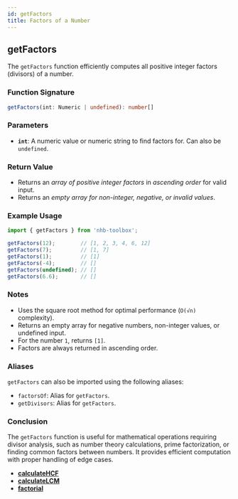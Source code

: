 ```yaml
---
id: getFactors
title: Factors of a Number
---
```


## getFactors

The `getFactors` function efficiently computes all positive integer factors (divisors) of a number.

### Function Signature

```typescript
getFactors(int: Numeric | undefined): number[]
```

### Parameters

- **`int`**: A numeric value or numeric string to find factors for. Can also be `undefined`.

### Return Value

- Returns an *array of positive integer factors* in *ascending order* for valid input.
- Returns an *empty array for non-integer, negative, or invalid values*.

### Example Usage

```typescript
import { getFactors } from 'nhb-toolbox';

getFactors(12);        // [1, 2, 3, 4, 6, 12]
getFactors(7);         // [1, 7]
getFactors(1);         // [1]
getFactors(-4);        // []
getFactors(undefined); // []
getFactors(6.6);       // []
```

### Notes

- Uses the square root method for optimal performance (`O(√n)` complexity).
- Returns an empty array for negative numbers, non-integer values, or undefined input.
- For the number `1`, returns `[1]`.
- Factors are always returned in ascending order.

### Aliases

`getFactors` can also be imported using the following aliases:

- `factorsOf`: Alias for `getFactors`.
- `getDivisors`: Alias for `getFactors`.

### Conclusion

The `getFactors` function is useful for mathematical operations requiring divisor analysis, such as number theory calculations, prime factorization, or finding common factors between numbers. It provides efficient computation with proper handling of edge cases.

- [**calculateHCF**](calculateHCF)
- [**calculateLCM**](calculateLCM)
- [**factorial**](factorial)
